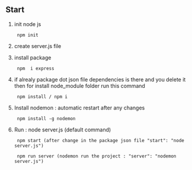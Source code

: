 ## Start

1. init node js

        npm init

2. create server.js file

3. install package

        npm  i express

4. if alrealy package dot json file dependencies is there and you delete it then for install node_module folder run this command

        npm install / npm i

5. Install nodemon : automatic restart after any changes

        npm install -g nodemon




5. Run :
        node server.js (default command)

        npm start (after change in the package json file "start": "node server.js")

        npm run server (nodemon run the project : "server": "nodemon server.js")
        

